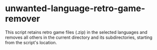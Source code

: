 # unwanted-language-retro-game-remover
This script retains retro game files (.zip) in the selected languages and removes all others in the current directory and its subdirectories, starting from the script's location.
